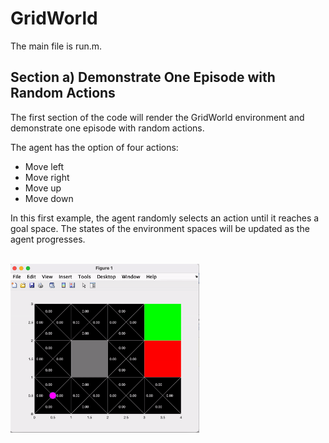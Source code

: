 # GridWorld

The main file is run.m.

## Section a) Demonstrate One Episode with Random Actions

The first section of the code will render the GridWorld environment and demonstrate one episode with random actions.

The agent has the option of four actions:
- Move left
- Move right
- Move up
- Move down

In this first example, the agent randomly selects an action until it reaches a goal space. The states of the environment spaces will be updated as the agent progresses.

<br>

<img src="https://github.com/jschultz299/ReinforcementLearning/blob/main/GridWorld/Images/Demo%20One%20Episode.gif" width=60%>
